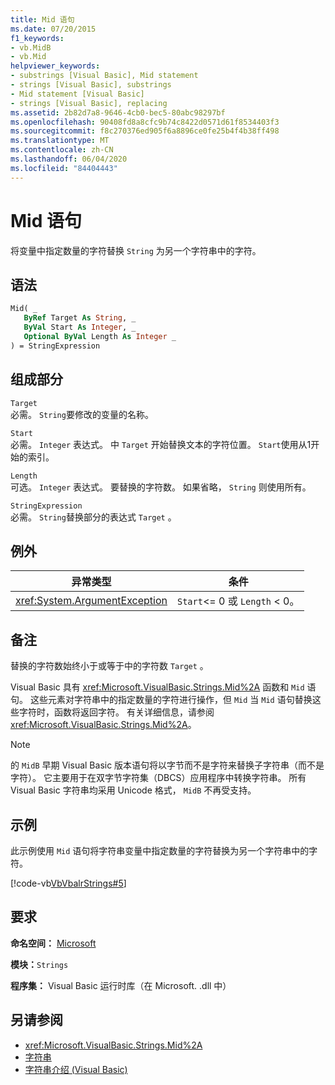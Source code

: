 ```yaml
---
title: Mid 语句
ms.date: 07/20/2015
f1_keywords:
- vb.MidB
- vb.Mid
helpviewer_keywords:
- substrings [Visual Basic], Mid statement
- strings [Visual Basic], substrings
- Mid statement [Visual Basic]
- strings [Visual Basic], replacing
ms.assetid: 2b82d7a8-9646-4cb0-bec5-80abc98297bf
ms.openlocfilehash: 90408fd8a8cfc9b74c8422d0571d61f8534403f3
ms.sourcegitcommit: f8c270376ed905f6a8896ce0fe25b4f4b38ff498
ms.translationtype: MT
ms.contentlocale: zh-CN
ms.lasthandoff: 06/04/2020
ms.locfileid: "84404443"
---
```

# <a name="mid-statement"></a>Mid 语句
将变量中指定数量的字符替换 `String` 为另一个字符串中的字符。  
  
## <a name="syntax"></a>语法  
  
```vb  
Mid( _  
   ByRef Target As String, _  
   ByVal Start As Integer, _  
   Optional ByVal Length As Integer _  
) = StringExpression  
```  
  
## <a name="parts"></a>组成部分  
 `Target`  
 必需。 `String`要修改的变量的名称。  
  
 `Start`  
 必需。 `Integer` 表达式。 中 `Target` 开始替换文本的字符位置。 `Start`使用从1开始的索引。  
  
 `Length`  
 可选。 `Integer` 表达式。 要替换的字符数。 如果省略， `String` 则使用所有。  
  
 `StringExpression`  
 必需。 `String`替换部分的表达式 `Target` 。  
  
## <a name="exceptions"></a>例外  
  
|异常类型|条件|  
|--------------------|---------------|  
|<xref:System.ArgumentException>|`Start`<= 0 或 `Length` < 0。|  
  
## <a name="remarks"></a>备注  
 替换的字符数始终小于或等于中的字符数 `Target` 。  
  
 Visual Basic 具有 <xref:Microsoft.VisualBasic.Strings.Mid%2A> 函数和 `Mid` 语句。 这些元素对字符串中的指定数量的字符进行操作，但 `Mid` 当 `Mid` 语句替换这些字符时，函数将返回字符。 有关详细信息，请参阅 <xref:Microsoft.VisualBasic.Strings.Mid%2A>。  
  
> [!NOTE]
> 的 `MidB` 早期 Visual Basic 版本语句将以字节而不是字符来替换子字符串（而不是字符）。 它主要用于在双字节字符集（DBCS）应用程序中转换字符串。 所有 Visual Basic 字符串均采用 Unicode 格式， `MidB` 不再受支持。  
  
## <a name="example"></a>示例  
 此示例使用 `Mid` 语句将字符串变量中指定数量的字符替换为另一个字符串中的字符。  
  
 [!code-vb[VbVbalrStrings#5](~/samples/snippets/visualbasic/VS_Snippets_VBCSharp/VbVbalrStrings/VB/Class1.vb#5)]  
  
## <a name="requirements"></a>要求  
 **命名空间：** [Microsoft](../runtime-library-members.md)  
  
 **模块：**`Strings`  
  
 **程序集：** Visual Basic 运行时库（在 Microsoft. .dll 中）  
  
## <a name="see-also"></a>另请参阅

- <xref:Microsoft.VisualBasic.Strings.Mid%2A>
- [字符串](../../programming-guide/language-features/strings/index.md)
- [字符串介绍 (Visual Basic)](../../programming-guide/language-features/strings/introduction-to-strings.md)

